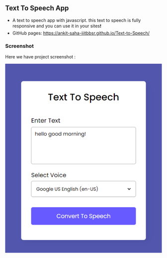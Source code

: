 ## Text To Speech App
- A text to speech app with javascript. this text to speech is fully responsive and you can use it in your sites❗️
- GitHub pages: https://ankit-saha-iiitbbsr.github.io/Text-to-Speech/

### Screenshot
Here we have project screenshot :


![screenshot](samplescreenshot.png)

